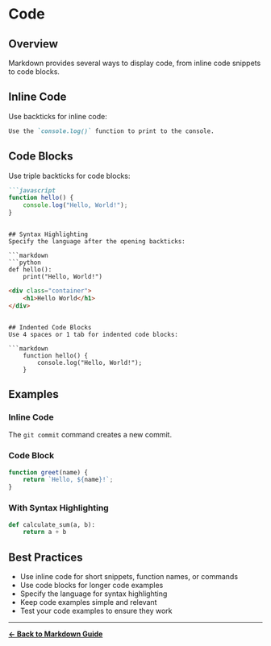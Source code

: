 # Code

## Overview
Markdown provides several ways to display code, from inline code snippets to code blocks.

## Inline Code
Use backticks for inline code:

```markdown
Use the `console.log()` function to print to the console.
```

## Code Blocks
Use triple backticks for code blocks:

```markdown
```javascript
function hello() {
    console.log("Hello, World!");
}
```
```

## Syntax Highlighting
Specify the language after the opening backticks:

```markdown
```python
def hello():
    print("Hello, World!")
```

```html
<div class="container">
    <h1>Hello World</h1>
</div>
```
```

## Indented Code Blocks
Use 4 spaces or 1 tab for indented code blocks:

```markdown
    function hello() {
        console.log("Hello, World!");
    }
```

## Examples

### Inline Code
The `git commit` command creates a new commit.

### Code Block
```javascript
function greet(name) {
    return `Hello, ${name}!`;
}
```

### With Syntax Highlighting
```python
def calculate_sum(a, b):
    return a + b
```

## Best Practices
- Use inline code for short snippets, function names, or commands
- Use code blocks for longer code examples
- Specify the language for syntax highlighting
- Keep code examples simple and relevant
- Test your code examples to ensure they work

---

**[← Back to Markdown Guide](../MARKDOWN.md)**
